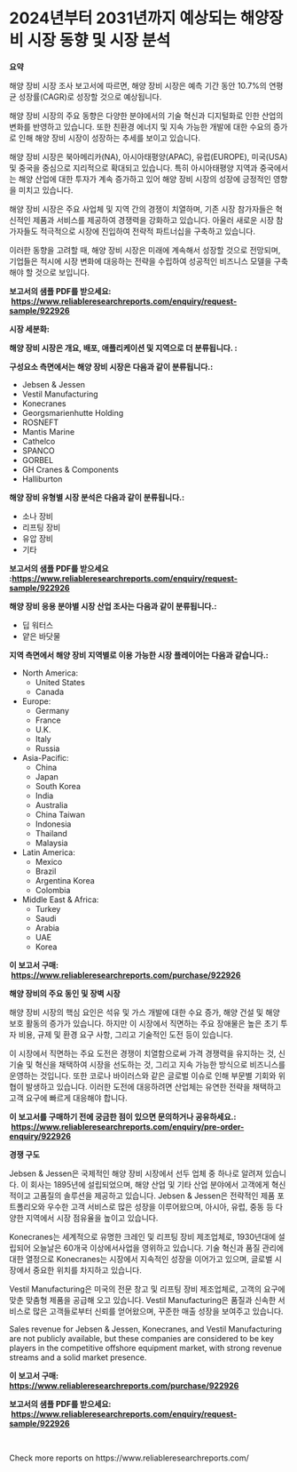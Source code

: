 <p><h1>2024년부터 2031년까지 예상되는 해양장비 시장 동향 및 시장 분석</h1></p><p><strong>요약</strong></p>
<p><p>해양 장비 시장 조사 보고서에 따르면, 해양 장비 시장은 예측 기간 동안 10.7%의 연평균 성장률(CAGR)로 성장할 것으로 예상됩니다. </p><p>해양 장비 시장의 주요 동향은 다양한 분야에서의 기술 혁신과 디지털화로 인한 산업의 변화를 반영하고 있습니다. 또한 친환경 에너지 및 지속 가능한 개발에 대한 수요의 증가로 인해 해양 장비 시장이 성장하는 추세를 보이고 있습니다.</p><p>해양 장비 시장은 북아메리카(NA), 아시아태평양(APAC), 유럽(EUROPE), 미국(USA) 및 중국을 중심으로 지리적으로 확대되고 있습니다. 특히 아시아태평양 지역과 중국에서는 해양 산업에 대한 투자가 계속 증가하고 있어 해양 장비 시장의 성장에 긍정적인 영향을 미치고 있습니다.</p><p>해양 장비 시장은 주요 사업체 및 지역 간의 경쟁이 치열하며, 기존 시장 참가자들은 혁신적인 제품과 서비스를 제공하여 경쟁력을 강화하고 있습니다. 아울러 새로운 시장 참가자들도 적극적으로 시장에 진입하여 전략적 파트너십을 구축하고 있습니다.</p><p>이러한 동향을 고려할 때, 해양 장비 시장은 미래에 계속해서 성장할 것으로 전망되며, 기업들은 적시에 시장 변화에 대응하는 전략을 수립하여 성공적인 비즈니스 모델을 구축해야 할 것으로 보입니다.</p></p>
<p><strong>보고서의 샘플 PDF를 받으세요: &nbsp;<a href="https://www.reliableresearchreports.com/enquiry/request-sample/922926">https://www.reliableresearchreports.com/enquiry/request-sample/922926</a></strong></p>
<p><strong>시장 세분화:</strong></p>
<p><strong> 해양 장비 시장은 개요, 배포, 애플리케이션 및 지역으로 더 분류됩니다. :</strong></p>
<p><strong>구성요소 측면에서는 해양 장비 시장은 다음과 같이 분류됩니다.:</strong></p>
<p><ul><li>Jebsen & Jessen</li><li>Vestil Manufacturing</li><li>Konecranes</li><li>Georgsmarienhutte Holding</li><li>ROSNEFT</li><li>Mantis Marine</li><li>Cathelco</li><li>SPANCO</li><li>GORBEL</li><li>GH Cranes & Components</li><li>Halliburton</li></ul></p>
<p><strong> 해양 장비 유형별 시장 분석은 다음과 같이 분류됩니다.:</strong></p>
<p><ul><li>소나 장비</li><li>리프팅 장비</li><li>유압 장비</li><li>기타</li></ul></p>
<p><strong>보고서의 샘플 PDF를 받으세요 :<a href="https://www.reliableresearchreports.com/enquiry/request-sample/922926">https://www.reliableresearchreports.com/enquiry/request-sample/922926</a></strong></p>
<p><strong> 해양 장비 응용 분야별 시장 산업 조사는 다음과 같이 분류됩니다.:</strong></p>
<p><ul><li>딥 워터스</li><li>얕은 바닷물</li></ul></p>
<p><strong>지역 측면에서 해양 장비 지역별로 이용 가능한 시장 플레이어는 다음과 같습니다.:</strong></p>
<p><ul>
    <li>
        North America:
        <ul>
            <li>United States</li>
            <li>Canada</li>
        </ul>
    </li>
    <li>
        Europe:
        <ul>
            <li>Germany</li>
            <li>France</li>
            <li>U.K.</li>
            <li>Italy</li>
            <li>Russia</li>
        </ul>
    </li>
    <li>
        Asia-Pacific:
        <ul>
            <li>China</li>
            <li>Japan</li>
            <li>South Korea</li>
            <li>India</li>
            <li>Australia</li>
            <li>China Taiwan</li>
            <li>Indonesia</li>
            <li>Thailand</li>
            <li>Malaysia</li>
        </ul>
    </li>
    <li>
        Latin America:
        <ul>
            <li>Mexico</li>
            <li>Brazil</li>
            <li>Argentina Korea</li>
            <li>Colombia</li>
        </ul>
    </li>
    <li>
        Middle East & Africa:
        <ul>
            <li>Turkey</li>
            <li>Saudi</li>
            <li>Arabia</li>
            <li>UAE</li>
            <li>Korea</li>
        </ul>
    </li>
    </ul></p>
<p><strong>이 보고서 구매: &nbsp;<a href="https://www.reliableresearchreports.com/purchase/922926">https://www.reliableresearchreports.com/purchase/922926</a></strong></p>
<p><strong>해양 장비의 주요 동인 및 장벽 시장</strong></p>
<p><p>해양 장비 시장의 핵심 요인은 석유 및 가스 개발에 대한 수요 증가, 해양 건설 및 해양 보호 활동의 증가가 있습니다. 하지만 이 시장에서 직면하는 주요 장애물은 높은 초기 투자 비용, 규제 및 환경 요구 사항, 그리고 기술적인 도전 등이 있습니다.</p><p>이 시장에서 직면하는 주요 도전은 경쟁이 치열함으로써 가격 경쟁력을 유지하는 것, 신기술 및 혁신을 채택하여 시장을 선도하는 것, 그리고 지속 가능한 방식으로 비즈니스를 운영하는 것입니다. 또한 코로나 바이러스와 같은 글로벌 이슈로 인해 부문별 기회와 위협이 발생하고 있습니다. 이러한 도전에 대응하려면 산업체는 유연한 전략을 채택하고 고객 요구에 빠르게 대응해야 합니다.</p></p>
<p><strong>이 보고서를 구매하기 전에 궁금한 점이 있으면 문의하거나 공유하세요.: &nbsp;<a href="https://www.reliableresearchreports.com/enquiry/pre-order-enquiry/922926">https://www.reliableresearchreports.com/enquiry/pre-order-enquiry/922926</a></strong></p>
<p><strong>경쟁 구도</strong></p>
<p><p>Jebsen & Jessen은 국제적인 해양 장비 시장에서 선두 업체 중 하나로 알려져 있습니다. 이 회사는 1895년에 설립되었으며, 해양 산업 및 기타 산업 분야에서 고객에게 혁신적이고 고품질의 솔루션을 제공하고 있습니다. Jebsen & Jessen은 전략적인 제품 포트폴리오와 우수한 고객 서비스로 많은 성장을 이루어왔으며, 아시아, 유럽, 중동 등 다양한 지역에서 시장 점유율을 높이고 있습니다.</p><p>Konecranes는 세계적으로 유명한 크레인 및 리프팅 장비 제조업체로, 1930년대에 설립되어 오늘날은 60개국 이상에서사업을 영위하고 있습니다. 기술 혁신과 품질 관리에 대한 열정으로 Konecranes는 시장에서 지속적인 성장을 이어가고 있으며, 글로벌 시장에서 중요한 위치를 차지하고 있습니다.</p><p>Vestil Manufacturing은 미국의 전문 창고 및 리프팅 장비 제조업체로, 고객의 요구에 맞춘 맞춤형 제품을 공급해 오고 있습니다. Vestil Manufacturing은 품질과 신속한 서비스로 많은 고객들로부터 신뢰를 얻어왔으며, 꾸준한 매출 성장을 보여주고 있습니다.</p><p>Sales revenue for Jebsen & Jessen, Konecranes, and Vestil Manufacturing are not publicly available, but these companies are considered to be key players in the competitive offshore equipment market, with strong revenue streams and a solid market presence.</p></p>
<p><strong>이 보고서 구매: &nbsp; <a href="https://www.reliableresearchreports.com/purchase/922926">https://www.reliableresearchreports.com/purchase/922926</a></strong></p>
<p><strong>보고서의 샘플 PDF를 받으세요: &nbsp;<a href="https://www.reliableresearchreports.com/enquiry/request-sample/922926">https://www.reliableresearchreports.com/enquiry/request-sample/922926</a></strong><strong></strong></p>
<p>&nbsp;</p>
<p>Check more reports on https://www.reliableresearchreports.com/</p>